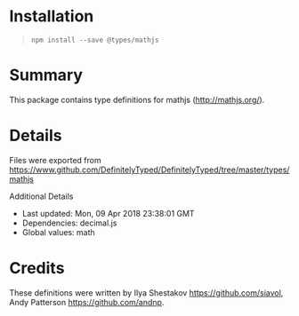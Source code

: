 # Installation
> `npm install --save @types/mathjs`

# Summary
This package contains type definitions for mathjs (http://mathjs.org/).

# Details
Files were exported from https://www.github.com/DefinitelyTyped/DefinitelyTyped/tree/master/types/mathjs

Additional Details
 * Last updated: Mon, 09 Apr 2018 23:38:01 GMT
 * Dependencies: decimal.js
 * Global values: math

# Credits
These definitions were written by Ilya Shestakov <https://github.com/siavol>, Andy Patterson <https://github.com/andnp>.
